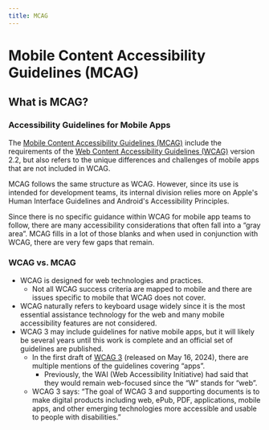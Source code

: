 ```yaml
---
title: MCAG
---
```


# Mobile Content Accessibility Guidelines (MCAG)

## What is MCAG?

### Accessibility Guidelines for Mobile Apps
The [Mobile Content Accessibility Guidelines (MCAG)](https://getevinced.github.io/mcag/) include the requirements of the [Web Content Accessibility Guidelines (WCAG)](https://www.w3.org/TR/WCAG22/) version 2.2, but also refers to the unique differences and challenges of mobile apps that are not included in WCAG.

MCAG follows the same structure as WCAG. However, since its use is intended for development teams, its internal division relies more on Apple's Human Interface Guidelines and Android's Accessibility Principles. 

Since there is no specific guidance within WCAG for mobile app teams to follow, there are many accessibility considerations that often fall into a “gray area”. MCAG fills in a lot of those blanks and when used in conjunction with WCAG, there are very few gaps that remain.


### WCAG vs. MCAG
* WCAG is designed for web technologies and practices.
    * Not all WCAG success criteria are mapped to mobile and there are issues specific to mobile that WCAG does not cover.
* WCAG naturally refers to keyboard usage widely since it is the most essential assistance technology for the web and many mobile accessibility features are not considered.
* WCAG 3 may include guidelines for native mobile apps, but it will likely be several years until this work is complete and an official set of guidelines are published.
    * In the first draft of [WCAG 3](https://www.w3.org/TR/wcag-3.0/) (released on May 16, 2024), there are multiple mentions of the guidelines covering “apps”. 
        * Previously, the WAI (Web Accessibility Initiative) had said that they would remain web-focused since the “W” stands for “web”.
    * WCAG 3 says: “The goal of WCAG 3 and supporting documents is to make digital products including web, ePub, PDF, applications, mobile apps, and other emerging technologies more accessible and usable to people with disabilities.”